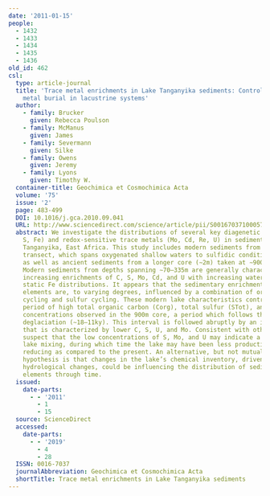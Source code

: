 ```yaml
---
date: '2011-01-15'
people:
  - 1432
  - 1433
  - 1434
  - 1435
  - 1436
old_id: 462
csl:
  type: article-journal
  title: 'Trace metal enrichments in Lake Tanganyika sediments: Controls on trace
    metal burial in lacustrine systems'
  author:
    - family: Brucker
      given: Rebecca Poulson
    - family: McManus
      given: James
    - family: Severmann
      given: Silke
    - family: Owens
      given: Jeremy
    - family: Lyons
      given: Timothy W.
  container-title: Geochimica et Cosmochimica Acta
  volume: '75'
  issue: '2'
  page: 483-499
  DOI: 10.1016/j.gca.2010.09.041
  URL: http://www.sciencedirect.com/science/article/pii/S0016703710005739
  abstract: We investigate the distributions of several key diagenetic reactants (C,
    S, Fe) and redox-sensitive trace metals (Mo, Cd, Re, U) in sediments from Lake
    Tanganyika, East Africa. This study includes modern sediments from a chemocline
    transect, which spans oxygenated shallow waters to sulfidic conditions at depth,
    as well as ancient sediments from a longer core (∼2m) taken at ∼900m water depth.
    Modern sediments from depths spanning ∼70–335m are generally characterized by
    increasing enrichments of C, S, Mo, Cd, and U with increasing water depth but
    static Fe distributions. It appears that the sedimentary enrichments of these
    elements are, to varying degrees, influenced by a combination of organic carbon
    cycling and sulfur cycling. These modern lake characteristics contrast with a
    period of high total organic carbon (Corg), total sulfur (STot), and trace metal
    concentrations observed in the 900m core, a period which follows the most recent
    deglaciation (∼18–11ky). This interval is followed abruptly by an interval (∼11–6ky)
    that is characterized by lower C, S, U, and Mo. Consistent with other work we
    suspect that the low concentrations of S, Mo, and U may indicate a period of intense
    lake mixing, during which time the lake may have been less productive and less
    reducing as compared to the present. An alternative, but not mutually exclusive,
    hypothesis is that changes in the lake’s chemical inventory, driven by significant
    hydrological changes, could be influencing the distribution of sedimentary trace
    elements through time.
  issued:
    date-parts:
      - - '2011'
        - 1
        - 15
  source: ScienceDirect
  accessed:
    date-parts:
      - - '2019'
        - 4
        - 28
  ISSN: 0016-7037
  journalAbbreviation: Geochimica et Cosmochimica Acta
  shortTitle: Trace metal enrichments in Lake Tanganyika sediments
---
```

